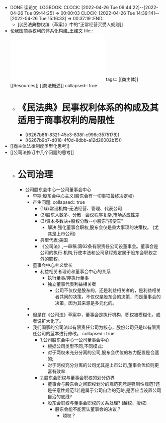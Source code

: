 - DONE 读论文
  :LOGBOOK:
  CLOCK: [2022-04-26 Tue 09:44:22]--[2022-04-26 Tue 09:44:25] =>  00:00:03
  CLOCK: [2022-04-26 Tue 14:39:14]--[2022-04-26 Tue 15:16:33] =>  00:37:19
  :END:
	- [[《民法典物权编（草案）》中的“正常经营买受人规则]]
- 论我国商事权利的体系化构建_王建文
  file:: ![论我国商事权利的体系化构建_王建文.pdf](../assets/论我国商事权利的体系化构建_王建文_1650960684973_0.pdf)
  tags:: [[商主体]] [[Resources]] [[商法概述]]
  collapsed:: true
	- # 《民法典》民事权利体系的构成及其适用于商事权利的局限性
		- ((6267b8ff-832f-45e3-838f-c996c3575178))
		- ((6267b9b7-d018-4f0d-8dbb-a12d26002b15))
- [[商主体法律制度类型化思考]]
- [[公司法修订中几个问题的思考]]
	- # 公司治理
		- 公司股东会中心一公司董事会中心
			- 早期:股东会中心主义(股东会有一切事项最终决定权)
			- 产生问题:
			  collapsed:: true
				- (1)非常设机构-无法经营、管理、代表公司
				- (2)股东人数多、分散--会议程序复杂,市场适应性差
				- (3)资本多数决+股权分散--小股东“搭便车”
					- 解决:强化董事会职权,股东会仅是重大事项的决策权。
					  (尤其是上市公司)
				- 典型代表:美国
				- 《公司法》,一审稿:第62条有限责任公司设董事会。董事会是公司的执行
				  机构,行使本法和公司章程规定属于股东会职权之外的职权。
			- 董事会中心主义增长
				- 利益相关者理论和董事会中心的关系
					- 执行董事/非执行董事
					- 独立董事代表利益相关者
						- 公司不仅仅是股东的，还是利益相关者的，是利益相关者共同的决策，不仅仅是股东会的决策，而是董事会的决策，因为其来源是多元化的。
			-
			- 但是在《公司法》草案中，董事会是执行机构，职权被模糊化，或者说扩大化了。
			- 我们国家的公司法以有限责任公司为核心，股份公司只是以有限责任公司的蓝本进行修改。
			  collapsed:: true
				- 1.公司股东会中心一公司董事会中心
					- 根据公司类型不同,不同模式:
					- 对于两权未充分分离的公司,股东会优位的权力配置是合适的;
					- 对于两权充分分离的公司尤其是上市公司,董事会优位则更富有效率
				- 2.股东会职权与董事会职权的划分边界
					- 董事会与股东会之间职权划分的规范究竞是强制性规范?还是任意性规范?若是属于公司自治的范畴,是否应当设置公司自治的底线?
					- 股东会职权与董事会职权的关系处理? (越权、授权)
						- 股东会能不能否认董事会的决议？
							- 越权？